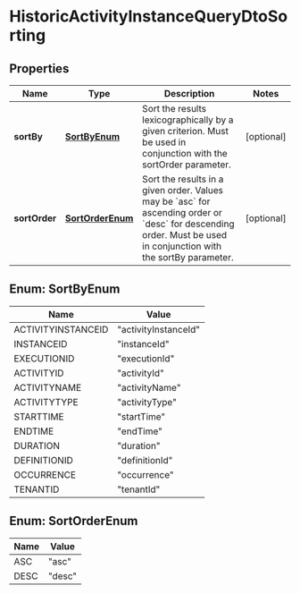 

# HistoricActivityInstanceQueryDtoSorting


## Properties

Name | Type | Description | Notes
------------ | ------------- | ------------- | -------------
**sortBy** | [**SortByEnum**](#SortByEnum) | Sort the results lexicographically by a given criterion. Must be used in conjunction with the sortOrder parameter. |  [optional]
**sortOrder** | [**SortOrderEnum**](#SortOrderEnum) | Sort the results in a given order. Values may be &#x60;asc&#x60; for ascending order or &#x60;desc&#x60; for descending order. Must be used in conjunction with the sortBy parameter. |  [optional]



## Enum: SortByEnum

Name | Value
---- | -----
ACTIVITYINSTANCEID | &quot;activityInstanceId&quot;
INSTANCEID | &quot;instanceId&quot;
EXECUTIONID | &quot;executionId&quot;
ACTIVITYID | &quot;activityId&quot;
ACTIVITYNAME | &quot;activityName&quot;
ACTIVITYTYPE | &quot;activityType&quot;
STARTTIME | &quot;startTime&quot;
ENDTIME | &quot;endTime&quot;
DURATION | &quot;duration&quot;
DEFINITIONID | &quot;definitionId&quot;
OCCURRENCE | &quot;occurrence&quot;
TENANTID | &quot;tenantId&quot;



## Enum: SortOrderEnum

Name | Value
---- | -----
ASC | &quot;asc&quot;
DESC | &quot;desc&quot;



